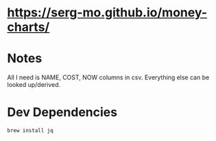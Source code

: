 # https://serg-mo.github.io/money-charts/

# Notes
All I need is NAME, COST, NOW columns in csv.
Everything else can be looked up/derived.


# Dev Dependencies

```
brew install jq
```